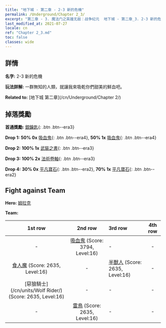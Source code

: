 ```yaml
---
title: "地下城 - 第二章 - 2-3 新的危機"
permalink: /Underground/Chapter 2_3/
excerpt: "第二章 - 3. 魔法门之英雄无敌：战争纪元  地下城 - 第二章_3. 2-3 新的危機"
last_modified_at: 2021-07-27
locale: cn
ref: "Chapter 2_3.md"
toc: false
classes: wide
---
```


## 詳情

 **名字:** 2-3 新的危機

 **玩法詳解:**       一群無知的人類，就讓我來吸乾你們甜美的鮮血吧。

 **Related to:** [地下城 第二章](/cn/Underground/Chapter 2/)

## 掉落獎勵

 **首通獎勵:** [銀鑰匙](/cn/Items/con_693/){: .btn .btn--era3}

 **Drop 1:** **50% 0x** [吸血鬼](/cn/Items/unt_211/){: .btn .btn--era4}, **50% 1x** [吸血鬼](/cn/Items/unt_211/){: .btn .btn--era4}

 **Drop 2:** **100% 1x** [武裝之書](/cn/Items/mat_18/){: .btn .btn--era3}

 **Drop 3:** **100% 2x** [法術卷軸](/cn/Items/con_694/){: .btn .btn--era3}

 **Drop 4:** **30% 0x** [平凡寶石](/cn/Items/mat_10/){: .btn .btn--era2}, **70% 1x** [平凡寶石](/cn/Items/mat_10/){: .btn .btn--era2}


## Fight against Team
 **Hero:** [姆拉克](/cn/heroes/Mullich/)

 **Team:**


  | 1st row | 2nd row | 3rd row | 4th row |
  |:----:|:----:|:----|:----:|
  | - | [吸血鬼](/cn/units/Vampire/) (Score: 3794, Level:16)  | - | - |
  | [食人魔](/cn/units/Ogre/) (Score: 2635, Level:16)  | - | [半獸人](/cn/units/Orc/) (Score: 2635, Level:16)  | - |
  | [惡狼騎士](/cn/units/Wolf Rider/) (Score: 2635, Level:16)  | - | - | - |
  | - | [雷鳥](/cn/units/Roc/) (Score: 2635, Level:16)  | - | - |


